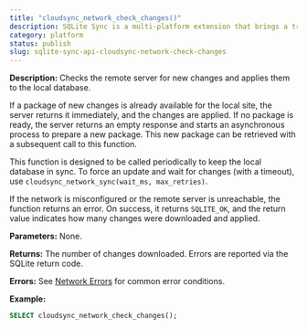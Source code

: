 ```yaml
---
title: "cloudsync_network_check_changes()"
description: SQLite Sync is a multi-platform extension that brings a true local-first experience to your applications with minimal effort.
category: platform
status: publish
slug: sqlite-sync-api-cloudsync-network-check-changes
---
```


**Description:** Checks the remote server for new changes and applies them to the local database.

If a package of new changes is already available for the local site, the server returns it immediately, and the changes are applied. If no package is ready, the server returns an empty response and starts an asynchronous process to prepare a new package. This new package can be retrieved with a subsequent call to this function.

This function is designed to be called periodically to keep the local database in sync.
To force an update and wait for changes (with a timeout), use `cloudsync_network_sync(wait_ms, max_retries)`.

If the network is misconfigured or the remote server is unreachable, the function returns an error.
On success, it returns `SQLITE_OK`, and the return value indicates how many changes were downloaded and applied.

**Parameters:** None.

**Returns:** The number of changes downloaded. Errors are reported via the SQLite return code.

**Errors:** See [Network Errors](#network-errors) for common error conditions.

**Example:**

```sql
SELECT cloudsync_network_check_changes();
```
